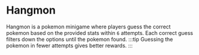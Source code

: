 # Hangmon

Hangmon is a pokemon minigame where players guess the correct pokemon based on the provided stats within `6` attempts. Each correct guess filters down the options until the pokemon found.
:::tip
Guessing the pokemon in fewer attempts gives better rewards.
:::